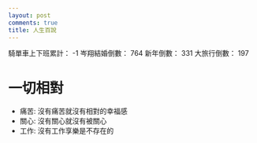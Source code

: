 ```yaml
---
layout: post
comments: true
title: 人生百說
---
```


騎單車上下班累計： -1
岑翔結婚倒數： 764
新年倒數： 331
大旅行倒數： 197

# 一切相對
- 痛苦: 沒有痛苦就沒有相對的幸福感
- 關心: 沒有關心就沒有被關心
- 工作: 沒有工作享樂是不存在的

